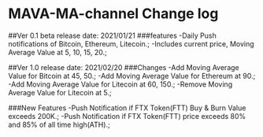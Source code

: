 # MAVA-MA-channel Change log

##Ver 0.1 beta  release date: 2021/01/21
###features 
-Daily Push notifications of Bitcoin, Ethereum, Litecoin.;
-Includes current price, Moving Average Value at 5, 10, 15, 20.;
  
##Ver 1.0 release date: 2021/02/20
###Changes
-Add Moving Average Value for Bitcoin at 45, 50.;
-Add Moving Average Value for Ethereum at 90.;
-Add Moving Average Value for Litecoin at 60, 150.;
-Remove Moving Average Value for Litecoin at 5.\;
    
###New Features
-Push Notification if FTX Token(FTT) Buy & Burn Value exceeds 200K.;
-Push Notification if FTX Token(FTT) price exceeds 80% and 85% of all time high(ATH).;
    
